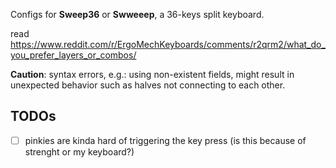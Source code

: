 Configs for **Sweep36** or **Swweeep**, a 36-keys split keyboard.

read https://www.reddit.com/r/ErgoMechKeyboards/comments/r2qrm2/what_do_you_prefer_layers_or_combos/

**Caution**: syntax errors, e.g.: using non-existent fields, might result in unexpected behavior such
as halves not connecting to each other.

## TODOs

- [ ] pinkies are kinda hard of triggering the key press (is this because
      of strenght or my keyboard?)
